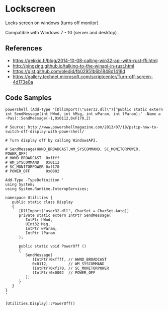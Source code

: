 # Lockscreen

Locks screen on windows (turns off monitor)

Compatible with Windows 7 - 10 (server and desktop)

## References

- https://gekkio.fi/blog/2014-10-08-calling-win32-api-with-rust-ffi.html
- http://pingzing.github.io/talking-to-the-winapi-in-rust.html
- https://gist.github.com/oledid/fb02951b6b1848d1418d
- https://gallery.technet.microsoft.com/scriptcenter/Turn-off-screen-4d173e0a

## Code Samples

~~~~
powershell (Add-Type '[DllImport(\"user32.dll\")]^public static extern int SendMessage(int hWnd, int hMsg, int wParam, int lParam);' -Name a -Pas)::SendMessage(-1,0x0112,0xF170,2)
~~~~

~~~~
# Source: http://www.powershellmagazine.com/2013/07/18/pstip-how-to-switch-off-display-with-powershell/

# Turn display off by calling WindowsAPI.
 
# SendMessage(HWND_BROADCAST,WM_SYSCOMMAND, SC_MONITORPOWER, POWER_OFF)
# HWND_BROADCAST  0xffff
# WM_SYSCOMMAND   0x0112
# SC_MONITORPOWER 0xf170
# POWER_OFF       0x0002
 
Add-Type -TypeDefinition '
using System;
using System.Runtime.InteropServices;
 
namespace Utilities {
   public static class Display
   {
      [DllImport("user32.dll", CharSet = CharSet.Auto)]
      private static extern IntPtr SendMessage(
         IntPtr hWnd,
         UInt32 Msg,
         IntPtr wParam,
         IntPtr lParam
      );
 
      public static void PowerOff ()
      {
         SendMessage(
            (IntPtr)0xffff, // HWND_BROADCAST
            0x0112,         // WM_SYSCOMMAND
            (IntPtr)0xf170, // SC_MONITORPOWER
            (IntPtr)0x0002  // POWER_OFF
         );
      }
   }
}
'

[Utilities.Display]::PowerOff()
~~~~
